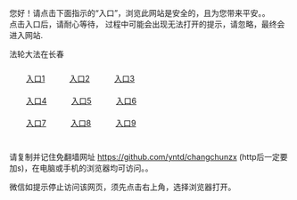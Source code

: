 您好！请点击下面指示的“入口”，浏览此网站是安全的，且为您带来平安。。 <br/>
点击入口后，请耐心等待， 过程中可能会出现无法打开的提示，请忽略，最终会进入网站. </br>

法轮大法在长春<br/>
<div style="padding:10px"><a style="margin:20px" target="_blank" href="https://d3fspbz1f39edu.cloudfront.net/2Qpsp?xeuysc" id="ccLink1" rel="nofollow">入口1</a> <a target="_blank" style="margin:20px" href="https://d1e8hqymb59npj.cloudfront.net/2Qpsp?odmwhcea" id="ccLink2" rel="nofollow">入口2</a> <a style="margin:20px" target="_blank" href="https://d3tath76ayliss.cloudfront.net/2Qpsp?qicszwqp" id="ccLink3" rel="nofollow">入口3</a></div>

<div style="padding:10px" ><a style="margin:20px" target="_blank" href="https://d3fspbz1f39edu.cloudfront.net/2Qpsp?xeuysc" id="ccLink4" rel="nofollow">入口4</a> <a style="margin:20px" href="https://d1e8hqymb59npj.cloudfront.net/2Qpsp?odmwhcea" target="_blank" id="ccLink5" rel="nofollow">入口5</a> <a style="margin:20px" href="https://d3tath76ayliss.cloudfront.net/2Qpsp?qicszwqp" target="_blank" id="ccLink6" rel="nofollow">入口6</a></div>

<div style="padding:10px"><a style="margin:20px" target="_blank" href="https://d3fspbz1f39edu.cloudfront.net/2Qpsp?xeuysc" id="ccLink7" rel="nofollow">入口7</a> <a style="margin:20px" href="https://d1e8hqymb59npj.cloudfront.net/2Qpsp?odmwhcea" target="_blank" id="ccLink8" rel="nofollow">入口8</a> <a style="margin:20px" target="_blank" href="https://d3tath76ayliss.cloudfront.net/2Qpsp?qicszwqp" id="ccLink9" rel="nofollow">入口9</a></div>

<br/>



请复制并记住免翻墙网址 https://github.com/yntd/changchunzx (http后一定要加s)，在电脑或手机的浏览器均可访问。。<br/>

微信如提示停止访问该网页，须先点击右上角，选择浏览器打开。
